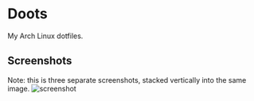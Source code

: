 # Doots
My Arch Linux dotfiles.

## Screenshots
Note: this is three separate screenshots, stacked vertically into the same image.
![screenshot](https://i.redd.it/ke15btqi09d21.png)
